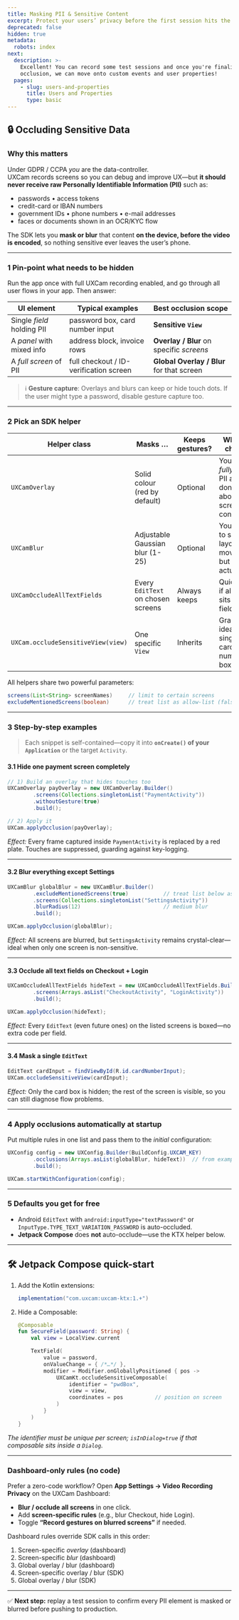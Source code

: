 ```yaml
---
title: Masking PII & Sensitive Content
excerpt: Protect your users’ privacy before the first session hits the dashboard.
deprecated: false
hidden: true
metadata:
  robots: index
next:
  description: >-
    Excellent! You can record some test sessions and once you're finalised with
    occlusion, we can move onto custom events and user properties!
  pages:
    - slug: users-and-properties
      title: Users and Properties
      type: basic
---
```

## 🔒 Occluding Sensitive Data

### Why this matters

Under GDPR / CCPA *you* are the data-controller.  
UXCam records screens so you can debug and improve UX—but **it should never receive raw Personally Identifiable Information (PII)** such as:

* passwords • access tokens  
* credit-card or IBAN numbers  
* government IDs • phone numbers • e-mail addresses  
* faces or documents shown in an OCR/KYC flow

The SDK lets you **mask or blur** that content **on the device, before the video is encoded**, so nothing sensitive ever leaves the user’s phone.

---

### 1  Pin-point what needs to be hidden

Run the app once with full UXCam recording enabled, and go through all user flows in your app. Then answer:

| UI element | Typical examples | Best occlusion scope |
|------------|------------------|----------------------|
| Single *field* holding PII | password box, card number input | **Sensitive `View`** |
| A *panel* with mixed info | address block, invoice rows | **Overlay / Blur** on specific *screens* |
| A *full screen* of PII | full checkout / ID-verification screen | **Global Overlay / Blur** for that screen |

> ℹ️ **Gesture capture**: Overlays and blurs can keep or hide touch dots. If the user might type a password, disable gesture capture too.

---

### 2  Pick an SDK helper

| Helper class | Masks … | Keeps gestures? | When to choose |
|--------------|---------|-----------------|----------------|
| `UXCamOverlay` | Solid colour (red by default) | Optional | You must *fully* cover PII and don’t care about screen context |
| `UXCamBlur` | Adjustable Gaussian blur (1-25) | Optional | You need to see layout & movement, but not the actual data |
| `UXCamOccludeAllTextFields` | Every `EditText` on chosen screens | Always keeps | Quick win if all PII sits in text fields |
| `UXCam.occludeSensitiveView(view)` | One specific `View` | Inherits | Granular—ideal for a single card-number box |

All helpers share two powerful parameters:

```java
screens(List<String> screenNames)     // limit to certain screens
excludeMentionedScreens(boolean)      // treat list as allow-list (false) or deny-list (true)
````

---

### 3  Step-by-step examples

> Each snippet is self-contained—copy it into **`onCreate()` of your `Application`** or the target `Activity`.

#### 3.1  Hide one payment screen completely

```java
// 1) Build an overlay that hides touches too
UXCamOverlay payOverlay = new UXCamOverlay.Builder()
        .screens(Collections.singletonList("PaymentActivity"))
        .withoutGesture(true)
        .build();

// 2) Apply it
UXCam.applyOcclusion(payOverlay);
```

*Effect:* Every frame captured inside `PaymentActivity` is replaced by a red plate.
Touches are suppressed, guarding against key-logging.

---

#### 3.2  Blur everything **except** Settings

```java
UXCamBlur globalBlur = new UXCamBlur.Builder()
        .excludeMentionedScreens(true)           // treat list below as “allow video”
        .screens(Collections.singletonList("SettingsActivity"))
        .blurRadius(12)                          // medium blur
        .build();

UXCam.applyOcclusion(globalBlur);
```

*Effect:* All screens are blurred, but `SettingsActivity` remains crystal-clear—ideal when only one screen is non-sensitive.

---

#### 3.3  Occlude **all text fields** on Checkout + Login

```java
UXCamOccludeAllTextFields hideText = new UXCamOccludeAllTextFields.Builder()
        .screens(Arrays.asList("CheckoutActivity", "LoginActivity"))
        .build();

UXCam.applyOcclusion(hideText);
```

*Effect:* Every `EditText` (even future ones) on the listed screens is boxed—no extra code per field.

---

#### 3.4  Mask a single `EditText`

```java
EditText cardInput = findViewById(R.id.cardNumberInput);
UXCam.occludeSensitiveView(cardInput);
```

*Effect:* Only the card box is hidden; the rest of the screen is visible, so you can still diagnose flow problems.

---

### 4  Apply occlusions automatically at startup

Put multiple rules in one list and pass them to the *initial* configuration:

```java
UXConfig config = new UXConfig.Builder(BuildConfig.UXCAM_KEY)
        .occlusions(Arrays.asList(globalBlur, hideText))  // from examples above
        .build();

UXCam.startWithConfiguration(config);
```

---

### 5  Defaults you get for free

* Android `EditText` with `android:inputType="textPassword"` or
  `InputType.TYPE_TEXT_VARIATION_PASSWORD` is auto-occluded.
* **Jetpack Compose** does **not** auto-occlude—use the KTX helper below.

---

## 🛠️ Jetpack Compose quick-start

1. Add the Kotlin extensions:

   ```gradle
   implementation("com.uxcam:uxcam-ktx:1.+")
   ```

2. Hide a Composable:

   ```kotlin
   @Composable
   fun SecureField(password: String) {
       val view = LocalView.current

       TextField(
           value = password,
           onValueChange = { /*…*/ },
           modifier = Modifier.onGloballyPositioned { pos ->
               UXCamKt.occludeSensitiveComposable(
                   identifier = "pwdBox",
                   view = view,
                   coordinates = pos          // position on screen
               )
           }
       )
   }
   ```

*The identifier must be unique per screen; `isInDialog=true` if that composable sits inside a `Dialog`.*

---

### Dashboard-only rules (no code)

Prefer a zero-code workflow?
Open **App Settings → Video Recording Privacy** on the UXCam Dashboard:

* **Blur / occlude all screens** in one click.
* Add **screen-specific rules** (e.g., blur Checkout, hide Login).
* Toggle **“Record gestures on blurred screens”** if needed.

Dashboard rules override SDK calls in this order:

1. Screen-specific *overlay* (dashboard)
2. Screen-specific *blur* (dashboard)
3. Global overlay / blur (dashboard)
4. Screen-specific overlay / blur (SDK)
5. Global overlay / blur (SDK)

---

✅ **Next step:** replay a test session to confirm every PII element is masked or blurred before pushing to production.